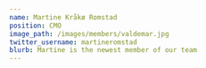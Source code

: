 ```yaml
---
name: Martine Kråkø Romstad
position: CMO
image_path: /images/members/valdemar.jpg
twitter_username: martineromstad
blurb: Martine is the newest member of our team
---
```


